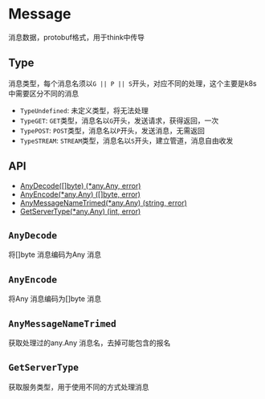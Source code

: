 # Message

消息数据，protobuf格式，用于think中传导

## Type

消息类型，每个消息名须以`G || P || S`开头，对应不同的处理，这个主要是k8s中需要区分不同的消息

- `TypeUndefined`: 未定义类型，将无法处理
- `TypeGET`: `GET`类型，消息名以`G`开头，发送请求，获得返回，一次
- `TypePOST`: `POST`类型，消息名以`P`开头，发送消息，无需返回
- `TypeSTREAM`: `STREAM`类型，消息名以`S`开头，建立管道，消息自由收发


## API

- [AnyDecode([]byte) (*any.Any, error)](#AnyDecode)
- [AnyEncode(*any.Any) ([]byte, error)](#AnyEncode)
- [AnyMessageNameTrimed(*any.Any) (string, error)](#AnyMessageNameTrimed)
- [GetServerType(*any.Any) (int, error)](#GetServerType)


## `AnyDecode`

将[]byte 消息编码为Any 消息

## `AnyEncode`

将Any 消息编码为[]byte 消息

## `AnyMessageNameTrimed`

获取处理过的any.Any 消息名，去掉可能包含的报名

## `GetServerType`

获取服务类型，用于使用不同的方式处理消息